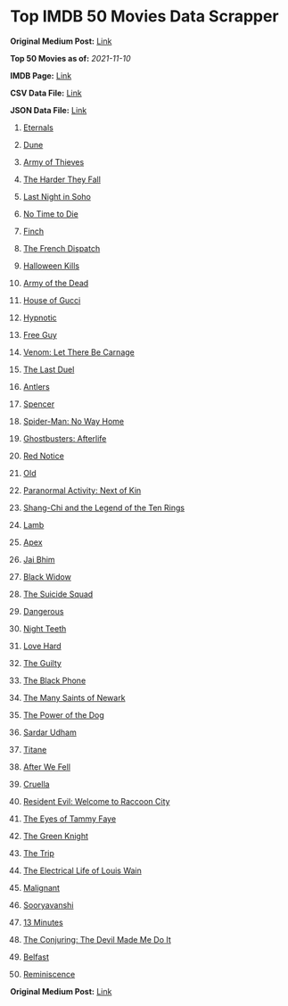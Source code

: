 # Top IMDB 50 Movies Data Scrapper

**Original Medium Post:** [Link](https://medium.com/@nishantsahoo/which-movie-should-i-watch-5c83a3c0f5b1) 

**Top 50 Movies as of:** _2021-11-10_

**IMDB Page:** [Link](http://www.imdb.com/search/title?release_date=2021,2021&title_type=feature)

**CSV Data File:** [Link](/Data/data.csv)

**JSON Data File:** [Link](/Data/data.json)

1. [Eternals](https://www.imdb.com/title/tt9032400/?ref_=adv_li_tt)

2. [Dune](https://www.imdb.com/title/tt1160419/?ref_=adv_li_tt)

3. [Army of Thieves](https://www.imdb.com/title/tt13024674/?ref_=adv_li_tt)

4. [The Harder They Fall](https://www.imdb.com/title/tt10696784/?ref_=adv_li_tt)

5. [Last Night in Soho](https://www.imdb.com/title/tt9639470/?ref_=adv_li_tt)

6. [No Time to Die](https://www.imdb.com/title/tt2382320/?ref_=adv_li_tt)

7. [Finch](https://www.imdb.com/title/tt3420504/?ref_=adv_li_tt)

8. [The French Dispatch](https://www.imdb.com/title/tt8847712/?ref_=adv_li_tt)

9. [Halloween Kills](https://www.imdb.com/title/tt10665338/?ref_=adv_li_tt)

10. [Army of the Dead](https://www.imdb.com/title/tt0993840/?ref_=adv_li_tt)

11. [House of Gucci](https://www.imdb.com/title/tt11214590/?ref_=adv_li_tt)

12. [Hypnotic](https://www.imdb.com/title/tt12383460/?ref_=adv_li_tt)

13. [Free Guy](https://www.imdb.com/title/tt6264654/?ref_=adv_li_tt)

14. [Venom: Let There Be Carnage](https://www.imdb.com/title/tt7097896/?ref_=adv_li_tt)

15. [The Last Duel](https://www.imdb.com/title/tt4244994/?ref_=adv_li_tt)

16. [Antlers](https://www.imdb.com/title/tt7740510/?ref_=adv_li_tt)

17. [Spencer](https://www.imdb.com/title/tt12536294/?ref_=adv_li_tt)

18. [Spider-Man: No Way Home](https://www.imdb.com/title/tt10872600/?ref_=adv_li_tt)

19. [Ghostbusters: Afterlife](https://www.imdb.com/title/tt4513678/?ref_=adv_li_tt)

20. [Red Notice](https://www.imdb.com/title/tt7991608/?ref_=adv_li_tt)

21. [Old](https://www.imdb.com/title/tt10954652/?ref_=adv_li_tt)

22. [Paranormal Activity: Next of Kin](https://www.imdb.com/title/tt10515988/?ref_=adv_li_tt)

23. [Shang-Chi and the Legend of the Ten Rings](https://www.imdb.com/title/tt9376612/?ref_=adv_li_tt)

24. [Lamb](https://www.imdb.com/title/tt9812474/?ref_=adv_li_tt)

25. [Apex](https://www.imdb.com/title/tt13265876/?ref_=adv_li_tt)

26. [Jai Bhim](https://www.imdb.com/title/tt15097216/?ref_=adv_li_tt)

27. [Black Widow](https://www.imdb.com/title/tt3480822/?ref_=adv_li_tt)

28. [The Suicide Squad](https://www.imdb.com/title/tt6334354/?ref_=adv_li_tt)

29. [Dangerous](https://www.imdb.com/title/tt3876910/?ref_=adv_li_tt)

30. [Night Teeth](https://www.imdb.com/title/tt10763820/?ref_=adv_li_tt)

31. [Love Hard](https://www.imdb.com/title/tt10752004/?ref_=adv_li_tt)

32. [The Guilty](https://www.imdb.com/title/tt9421570/?ref_=adv_li_tt)

33. [The Black Phone](https://www.imdb.com/title/tt7144666/?ref_=adv_li_tt)

34. [The Many Saints of Newark](https://www.imdb.com/title/tt8110232/?ref_=adv_li_tt)

35. [The Power of the Dog](https://www.imdb.com/title/tt10293406/?ref_=adv_li_tt)

36. [Sardar Udham](https://www.imdb.com/title/tt10280296/?ref_=adv_li_tt)

37. [Titane](https://www.imdb.com/title/tt10944760/?ref_=adv_li_tt)

38. [After We Fell](https://www.imdb.com/title/tt13069986/?ref_=adv_li_tt)

39. [Cruella](https://www.imdb.com/title/tt3228774/?ref_=adv_li_tt)

40. [Resident Evil: Welcome to Raccoon City](https://www.imdb.com/title/tt6920084/?ref_=adv_li_tt)

41. [The Eyes of Tammy Faye](https://www.imdb.com/title/tt9115530/?ref_=adv_li_tt)

42. [The Green Knight](https://www.imdb.com/title/tt9243804/?ref_=adv_li_tt)

43. [The Trip](https://www.imdb.com/title/tt13109952/?ref_=adv_li_tt)

44. [The Electrical Life of Louis Wain](https://www.imdb.com/title/tt10687506/?ref_=adv_li_tt)

45. [Malignant](https://www.imdb.com/title/tt3811906/?ref_=adv_li_tt)

46. [Sooryavanshi](https://www.imdb.com/title/tt9531772/?ref_=adv_li_tt)

47. [13 Minutes](https://www.imdb.com/title/tt9274670/?ref_=adv_li_tt)

48. [The Conjuring: The Devil Made Me Do It](https://www.imdb.com/title/tt7069210/?ref_=adv_li_tt)

49. [Belfast](https://www.imdb.com/title/tt12789558/?ref_=adv_li_tt)

50. [Reminiscence](https://www.imdb.com/title/tt3272066/?ref_=adv_li_tt)

**Original Medium Post:** [Link](https://medium.com/@nishantsahoo/which-movie-should-i-watch-5c83a3c0f5b1) 
